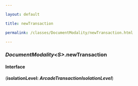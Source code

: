 ```yaml
---

layout: default

title: newTransaction

permalink: /classes/DocumentModality/newTransaction.html

---
```


### _DocumentModality&lt;S&gt;_.newTransaction

#### Interface

(**isolationLevel: *ArcadeTransactionIsolationLevel***)

